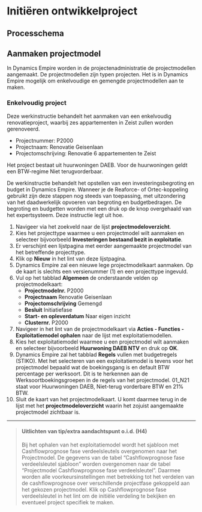 # Initiëren ontwikkelproject

## Processchema

## Aanmaken projectmodel

In Dynamics Empire worden in de projectenadministratie de projectmodellen aangemaakt. De projectmodellen zijn typen projecten. Het is in Dynamics Empire mogelijk om enkelvoudige en gemengde projectmodellen aan te maken.

### Enkelvoudig project
Deze werkinstructie behandelt het aanmaken van een enkelvoudig renovatieproject, waarbij zes appartementen in Zeist zullen worden gerenoveerd.
- Projectnummer: P2000
- Projectnaam: Renovatie Geisenlaan
- Projectomschrijving: Renovatie 6 appartementen te Zeist

Het project bestaat uit huurwoningen DAEB. Voor de huurwoningen geldt een BTW-regime Niet terugvorderbaar.

De werkinstructie behandelt het opstellen van een investeringsbegroting en budget in Dynamics Empire. Wanneer je de Reaforce- of Ortec-koppeling gebruikt zijn deze stappen nog steeds van toepassing, met uitzondering van het daadwerkelijk opvoeren van begroting en budgetbedragen. De begroting en budgetten worden met een druk op de knop overgehaald van het expertsysteem. Deze instructie legt uit hoe.

 1. Navigeer via het zoekveld naar de lijst **projectmodeloverzicht**.
 2. Kies het projecttype waarmee u een projectmodel wilt aanmaken en selecteer bijvoorbeeld **Investeringen bestaand bezit in exploitatie**.
 3. Er verschijnt een lijstpagina met eerder aangemaakte projectmodel van het betreffende projecttype. 
 4. Klik op **Nieuw** in het lint van deze lijstpagina.
 5. Dynamics Empire zal een nieuwe lege projectmodelkaart aanmaken. Op de kaart is slechts een versienummer (1) en een projecttype ingevuld.
 6. Vul op het tabblad **Algemeen** de onderstaande velden op projectmodelkaart:
	* **Projectmodelnr.** P2000
	* **Projectnaam** Renovatie Geisenlaan
	* **Projectomschrijving** Gemengd
	* **Besluit** Initiatiefase
	* **Start- en opleverdatum** Naar eigen inzicht
	* **Clusternr.** P2000
 7. Navigeer in het lint van de projectmodelkaart via **Acties - Functies - Exploitatiemodel ophalen** naar de lijst met exploitatiemodellen.
 8. Kies het exploitatiemodel waarmee u een projectmodel wilt aanmaken en selecteer bijvoorbeeld **Huurwoning DAEB NTV** en druk op **OK**.
 9.  Dynamics Empire zal het tabblad **Regels** vullen met budgetregels (STIKO). Met het selecteren van een exploitatiemodel is tevens voor het projectmodel bepaald wat de boekingsgang is en default BTW percentage per werksoort. Dit is te herkennen aan de Werksoortboekingsgroepen in de regels van het projectmodel. 01_N21 staat voor Huurwoningen DAEB, Niet-terug vorderbare BTW en 21% BTW.
 10. Sluit de kaart van het projectmodelkaart. U komt daarmee terug in de lijst met het **projectmodeloverzicht** waarin het zojuist aangemaakte projectmodel zichtbaar is.

<hr>

>#### Uitlichten van tip/extra aandachtspunt o.i.d. (H4)
>
>Bij het ophalen van het exploitatiemodel wordt het sjabloon met Cashflowprognose fase verdeelsleutels overgenomen naar het Projectmodel. De gegevens van de tabel “Cashflowprognose fase verdeelsleutel sjabloon” worden overgenomen naar de tabel “Projectmodel Cashflowprognose fase verdeelsleutel”. Daarmee worden alle voorkeursinstellingen met betrekking tot het verdelen van de cashflowprognose over verschillende projectfase gekoppeld aan het gekozen projectmodel. Klik op Cashflowprognose fase verdeelsleutel in het lint om de initiële verdeling te bekijken en eventueel project specifiek te maken.


<!--stackedit_data:
eyJoaXN0b3J5IjpbMTkyNzI3Mjk2MCwtMTI4NDAzNjI5OF19
-->